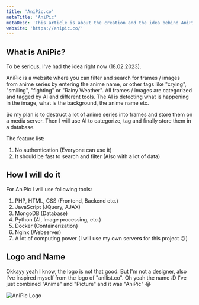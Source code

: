 ```yaml
---
title: 'AniPic.co'
metaTitle: 'AniPic'
metaDesc: 'This article is about the creation and the idea behind AniPic.'
website: 'https://anipic.co/'
---
```


## What is AniPic?
To be serious, I've had the idea right now (18.02.2023).

AniPic is a website where you can filter and search for frames / images from anime series by entering the anime name, or other tags like "crying", "smiling", "fighting" or "Rainy Weather".
All frames / images are categorized and tagged by AI and different tools. The AI is detecting what is happening in the image, what is the background, the anime name etc.

So my plan is to destruct a lot of anime series into frames and store them on a media server. Then I will use AI to categorize, tag and finally store them in a database.


The feature list:
1. No authentication (Everyone can use it)
2. It should be fast to search and filter (Also with a lot of data)
 
## How I will do it
For AniPic I will use following tools:
1. PHP, HTML, CSS (Frontend, Backend etc.)
2. JavaScript (JQuery, AJAX)
3. MongoDB (Database)
4. Python (AI, Image processing, etc.)
5. Docker (Containerization)
6. Nginx (Webserver)
7. A lot of computing power (I will use my own server**s** for this project 😥)

## Logo and Name
Okkayy yeah I know, the logo is not that good. But I'm not a designer, also I've inspired myself from the logo of "anilist.co". Oh yeah the name :D I've just combined "Anime" and "Picture" and it was "AniPic" 😂

![AniPic Logo](../anipicCover.png)